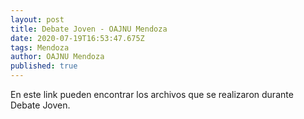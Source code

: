 ```yaml
---
layout: post
title: Debate Joven - OAJNU Mendoza
date: 2020-07-19T16:53:47.675Z
tags: Mendoza
author: OAJNU Mendoza
published: true
---
```

En este link pueden encontrar los archivos que se realizaron durante Debate Joven.